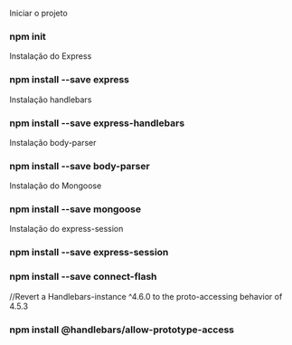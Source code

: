Iniciar o projeto

### npm init

Instalação do Express

### npm install --save express

Instalação handlebars

### npm install --save express-handlebars

Instalação body-parser

### npm install --save body-parser

Instalação do Mongoose

### npm install --save mongoose

Instalação do express-session

### npm install --save express-session

### npm install --save connect-flash

//Revert a Handlebars-instance ^4.6.0 to the proto-accessing behavior of 4.5.3

### npm install @handlebars/allow-prototype-access
